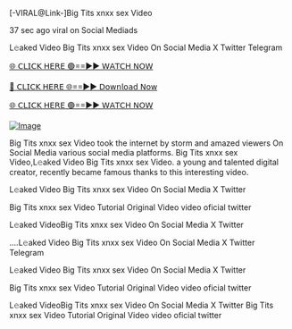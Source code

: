 [-VIRAL@Link-]Big Tits xnxx sex Video


37 sec ago viral on Social Mediads

L𝚎aked Video Big Tits xnxx sex Video On Social Media X Twitter Telegram

[🌐 𝖢𝖫𝖨𝖢𝖪 𝖧𝖤𝖱𝖤 🟢==►► 𝖶𝖠𝖳𝖢𝖧 𝖭𝖮𝖶](https://3-tanei-pinik.blogspot.com/2025/02/viral-video.html)

[🔴 𝖢𝖫𝖨𝖢𝖪 𝖧𝖤𝖱𝖤 🌐==►► 𝖣𝗈𝗐𝗇𝗅𝗈𝖺𝖽 𝖭𝗈𝗐](https://3-tanei-pinik.blogspot.com/2025/02/viral-video.html)

[🌐 𝖢𝖫𝖨𝖢𝖪 𝖧𝖤𝖱𝖤 🟢==►► 𝖶𝖠𝖳𝖢𝖧 𝖭𝖮𝖶](https://3-tanei-pinik.blogspot.com/2025/02/viral-video.html)

[![Image](https://github.com/user-attachments/assets/ff3b7bd4-415c-4ca3-a6c8-b1f096193c29)](https://3-tanei-pinik.blogspot.com/2025/02/viral-video.html)

Big Tits xnxx sex Video took the internet by storm and amazed viewers On Social Media various social media platforms. Big Tits xnxx sex Video,L𝚎aked Video Big Tits xnxx sex Video. a young and talented digital creator, recently became famous thanks to this interesting video.

L𝚎aked Video Big Tits xnxx sex Video On Social Media X Twitter

Big Tits xnxx sex Video Tutorial Original Video video oficial twitter

L𝚎aked VideoBig Tits xnxx sex Video On Social Media X Twitter

....L𝚎aked Video Big Tits xnxx sex Video On Social Media X Twitter Telegram

L𝚎aked Video Big Tits xnxx sex Video On Social Media X Twitter

Big Tits xnxx sex Video Tutorial Original Video video oficial twitter

L𝚎aked VideoBig Tits xnxx sex Video On Social Media X Twitter
Big Tits xnxx sex Video Tutorial Original Video video oficial twitter
